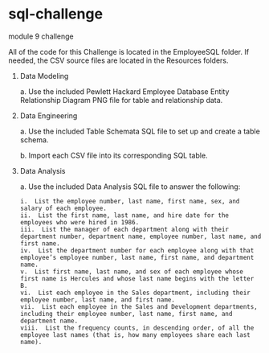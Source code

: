 # sql-challenge
module 9 challenge

All of the code for this Challenge is located in the EmployeeSQL folder.
If needed, the CSV source files are located in the Resources folders.

1.  Data Modeling 

    a.  Use the included Pewlett Hackard Employee Database Entity Relationship Diagram PNG file for table and relationship data. 

2.  Data Engineering

    a.  Use the included Table Schemata SQL file to set up and create a table schema.
    
    b.  Import each CSV file into its corresponding SQL table.
    
3.  Data Analysis

    a.  Use the included Data Analysis SQL file to answer the following:
    
        i.  List the employee number, last name, first name, sex, and salary of each employee.
        ii.  List the first name, last name, and hire date for the employees who were hired in 1986.
        iii.  List the manager of each department along with their department number, department name, employee number, last name, and first name.
        iv.  List the department number for each employee along with that employee’s employee number, last name, first name, and department name.
        v.  List first name, last name, and sex of each employee whose first name is Hercules and whose last name begins with the letter B.
        vi.  List each employee in the Sales department, including their employee number, last name, and first name.
        vii.  List each employee in the Sales and Development departments, including their employee number, last name, first name, and department name.
        viii.  List the frequency counts, in descending order, of all the employee last names (that is, how many employees share each last name).
